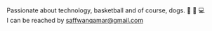 Passionate about technology, basketball and of course, dogs. 🐶 🏀 💻    
I can be reached by saffwanqamar@gmail.com


